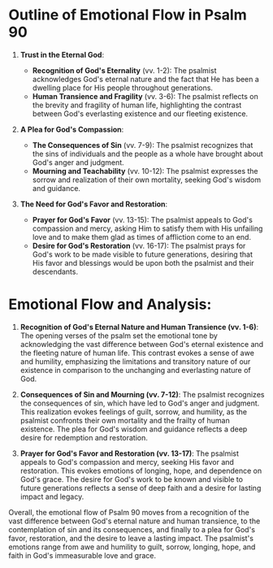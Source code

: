 # Outline of Emotional Flow in Psalm 90

1. **Trust in the Eternal God**:
   - **Recognition of God's Eternality** (vv. 1-2): The psalmist acknowledges God's eternal nature and the fact that He has been a dwelling place for His people throughout generations.
   - **Human Transience and Fragility** (vv. 3-6): The psalmist reflects on the brevity and fragility of human life, highlighting the contrast between God's everlasting existence and our fleeting existence.

2. **A Plea for God's Compassion**:
   - **The Consequences of Sin** (vv. 7-9): The psalmist recognizes that the sins of individuals and the people as a whole have brought about God's anger and judgment.
   - **Mourning and Teachability** (vv. 10-12): The psalmist expresses the sorrow and realization of their own mortality, seeking God's wisdom and guidance.

3. **The Need for God's Favor and Restoration**:
   - **Prayer for God's Favor** (vv. 13-15): The psalmist appeals to God's compassion and mercy, asking Him to satisfy them with His unfailing love and to make them glad as times of affliction come to an end.
   - **Desire for God's Restoration** (vv. 16-17): The psalmist prays for God's work to be made visible to future generations, desiring that His favor and blessings would be upon both the psalmist and their descendants.

# Emotional Flow and Analysis:

1. **Recognition of God's Eternal Nature and Human Transience (vv. 1-6)**: The opening verses of the psalm set the emotional tone by acknowledging the vast difference between God's eternal existence and the fleeting nature of human life. This contrast evokes a sense of awe and humility, emphasizing the limitations and transitory nature of our existence in comparison to the unchanging and everlasting nature of God.

2. **Consequences of Sin and Mourning (vv. 7-12)**: The psalmist recognizes the consequences of sin, which have led to God's anger and judgment. This realization evokes feelings of guilt, sorrow, and humility, as the psalmist confronts their own mortality and the frailty of human existence. The plea for God's wisdom and guidance reflects a deep desire for redemption and restoration.

3. **Prayer for God's Favor and Restoration (vv. 13-17)**: The psalmist appeals to God's compassion and mercy, seeking His favor and restoration. This evokes emotions of longing, hope, and dependence on God's grace. The desire for God's work to be known and visible to future generations reflects a sense of deep faith and a desire for lasting impact and legacy.

Overall, the emotional flow of Psalm 90 moves from a recognition of the vast difference between God's eternal nature and human transience, to the contemplation of sin and its consequences, and finally to a plea for God's favor, restoration, and the desire to leave a lasting impact. The psalmist's emotions range from awe and humility to guilt, sorrow, longing, hope, and faith in God's immeasurable love and grace.